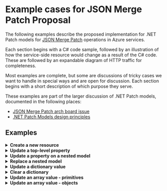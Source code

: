 # Example cases for JSON Merge Patch Proposal

The following examples describe the proposed implementation for .NET Patch models for [JSON Merge Patch](https://www.rfc-editor.org/rfc/rfc7396) operations in Azure services.

Each section begins with a C# code sample, followed by an illustration of how the service-side resource would change as a result of the C# code.  These are followed by an expandable diagram of HTTP traffic for completeness.

Most examples are complete, but some are discussions of tricky cases we want to handle in special ways and are open for discussion.  Each section begins with a short description of which purpose they serve.

These examples are part of the larger discussion of .NET Patch models, documented in the following places:

- [JSON Merge Patch arch board issue](https://github.com/Azure/azure-sdk/issues/5966)
- [.NET Patch Models design principles](https://gist.github.com/annelo-msft/ae16eda80b382cc3ae9428954c08e069)

## Examples

<details>
<summary><b>Create a new resource</b></summary>

This sample shows a basic example of resource creation with PATCH.

### C# code

<details>
<summary><b>Model definitions</b></summary>

```csharp
public class User
{
    public User(string id) { /****/ }
    internal User(string id, string first, string last) { /****/ }

    public string Id { get; }
    public string FirstName { get; set; }
    public string LastName { get; set; }
}
```

</details>

```csharp
User user = new User("123");
user.FirstName = "Alice";
user.LastName = "Smith";
client.UpdateUser(user);
```

### Resource state

<table>
  <tr>
    <td><b>Resource Before</b></td>
    <td><b>Request Body: Merge Patch JSON</b></td>
    <td><b>Resource After</b></td>
  </tr>
  <tr>
<td valign="top">

```json
{
}
```

</td>
<td valign="top">

```json
{
  "firstName": "Alice", 
  "lastName": "Smith"
}
```

</td>
<td valign="top">

```diff
{
+  "id": "123",
+  "firstName": "Alice", 
+  "lastName": "Smith"
 } 
```

</td>
  </tr>
</table>

<details>
<summary><b>HTTP traffic</b></summary>

(Please click the `<->` icon to see the diagram rendered correctly.)

```mermaid
sequenceDiagram
    client->>service: PATCH /users/123
    activate service
    Note right of client: { <Request Body> }
    service->>client: 200 OK
    deactivate service
    Note left of service: { <Resource After> }
```

</details>

</details>

<details>
<summary><b>Update a top-level property</b></summary>

This sample shows a basic example of updating a top-level property on a model with PATCH.

### C# code

<details>
<summary><b>Model definitions</b></summary>

```csharp
public class User
{
    public User(string id) { /****/ }
    internal User(string id, string first, string last) { /****/ }

    public string Id { get; }
    public string FirstName { get; set; }
    public string LastName { get; set; }
}
```

</details>

```csharp
User user = client.GetUser("123");
user.LastName = "Jones";
client.UpdateUser(user);
```

### Resource state

<table>
  <tr>
    <td><b>Resource Before</b></td>
    <td><b>Request Body: Merge Patch JSON</b></td>
    <td><b>Resource After</b></td>
  </tr>
  <tr>
<td valign="top">

```json
{
  "id": "123",
  "firstName": "Alice",
  "lastName": "Smith"
}
```

</td>
<td valign="top">

```json
{
  "lastName": "Jones"
}
```

</td>
<td valign="top">

```diff
{
  "id": "123",
  "firstName": "Alice", 
-  "lastName": "Smith"
+  "lastName": "Jones"
 } 
```

</td>
  </tr>
</table>

<details>
<summary><b>HTTP traffic</b></summary>

(Please click the `<->` icon to see the diagram rendered correctly.)

```mermaid
sequenceDiagram
    client->>service: GET /users/123
    activate service
    service->>client: 200 OK
    deactivate service
    Note left of service: { <Resource Before> }
    client->>service: PATCH /users/123
    activate service
    Note right of client: { <Request Body> }
    service->>client: 200 OK
    deactivate service
    Note left of service: { <Resource After> }
```

</details>

</details>

<details>
<summary><b>Update a property on a nested model</b></summary>

This sample shows how a user would update a property on a child model (`Address`) nested under a parent model (`User`) using PATCH.

### C# code

<details>
<summary><b>Model definitions</b></summary>

```csharp
public class User
{
    public User(string id) { /****/ }
    internal User(string id, string first, string last, Address address) { /****/ }

    public string Id { get; }
    public string FirstName { get; set; }
    public string LastName { get; set; }
    public Address Address { get; set; }
}

public class Address
{
    public Address() { /****/ }
    internal Address(string street, string city, string state, string zip) { /****/ }

    public string Street { get; set; }
    public string City { get; set; }
    public string State { get; set; }
    public string ZipCode { get; set; }
}
```

</details>

```csharp
User user = client.GetUser("123");
user.Address.Street = "15010 NE 36th St";
client.UpdateUser(user);
```

### Resource state

<table>
  <tr>
    <td><b>Resource Before</b></td>
    <td><b>Request Body: Merge Patch JSON</b></td>
    <td><b>Resource After</b></td>
  </tr>
  <tr>
<td valign="top">

```json
{
  "id": "123",
  "firstName": "Alice",
  "lastName": "Smith",
  "address" : {
    "street": "One Microsoft Way",
    "city": "Redmond",
    "state": "WA",
    "zipCode": "98052"
  }
}
```

</td>
<td valign="top">

```json
{
  "address": {
    "street": "15010 NE 36th St"
  }
}
```

</td>
<td valign="top">

```diff
{
  "id": "123",
  "firstName": "Alice",
  "lastName": "Smith",
  "address" : {
-    "street": "One Microsoft Way",
+    "street": "15010 NE 36th St",
    "city": "Redmond",
    "state": "WA",
    "zipCode": "98052"
  }
}
```

</td>
  </tr>
</table>

<details>
<summary><b>HTTP traffic</b></summary>

(Please click the `<->` icon to see the diagram rendered correctly.)

```mermaid
sequenceDiagram
    client->>service: GET /users/123
    activate service
    service->>client: 200 OK
    deactivate service
    Note left of service: { <Resource Before> }
    client->>service: PATCH /users/123
    activate service
    Note right of client: { <Request Body> }
    service->>client: 200 OK
    deactivate service
    Note left of service: { <Resource After> }
```

</details>

</details>

<details>
<summary><b>Replace a nested model</b></summary>

This example illustrates some of the challenges that can arise for users when attempting to replace nested models with PATCH.

Specifically, if a nested model has had a property added in some version (v2 in this example), using an earlier version client (v1 in this example) can result in a "torn write" -- i.e. a situation where the caller intended to fully replace the resource, but unintentionally left v2 properties on the resource.

This section illustrates the problem in Example 1, then proposes a solution to mitigate it in Examples 2 and 3.

### C# code -- "torn write", Example 1

<details>
<summary><b>Model definitions</b></summary>

```csharp
public class User
{
    public User(string id) { /****/ }
    internal User(string id, string first, string last, Address address) { /****/ }

    public string Id { get; }
    public string FirstName { get; set; }
    public string LastName { get; set; }
    public Address Address { get; set; }
}

// v1 model
public class Address
{
    public Address() { /****/ }
    internal Address(string street, string city, string state, string zip) { /****/ }

    public string Street { get; set; }
    public string City { get; set; }
    public string State { get; set; }
    public string ZipCode { get; set; }
}

// v2 model
public class Address
{
    public Address() { /****/ }
    internal Address(string street, string city, string state, string zip) { /****/ }

    public string Street { get; set; }

    // Note: Added in v2!
    public string StreetLineTwo { get; set;}

    public string City { get; set; }
    public string State { get; set; }
    public string ZipCode { get; set; }
}
```

</details>

```csharp
// v1 client code - results in "torn write" data integrity issue
User user = v1Client.GetUser("123");
user.Address = new Address() {
    Street = "One Microsoft Way",
    City = "Redmond",
    State = "WA",
    ZipCode = "98052"
}

v1Client.UpdateUser(user);
```

### Resource state

<table>
  <tr>
    <td><b>Resource Before</b></td>
    <td><b>Request Body: Merge Patch JSON</b></td>
    <td><b>Resource After</b></td>
  </tr>
  <tr>
<td valign="top">

```json
{
  "id": "123",
  "firstName": "Alice",
  "lastName": "Smith",
  "address" : {
    "street": "54 State Street",
    "streetLine2": "Suite 701",
    "city": "Albany",
    "state": "NY",
    "zipCode": "12207"
  }
}
```

</td>
<td valign="top">

```json
{
  "address": {
    "street": "One Microsoft Way",
    "city": "Redmond",
    "state": "WA",
    "zipCode": "98052"
  }
}
```

</td>
<td valign="top">

```diff
{
  "id": "123",
  "firstName": "Alice",
  "lastName": "Smith",
  "address" : {
-    "street": "54 State Street",
+    "street": "One Microsoft Way",
    "streetLine2": "Suite 701",
-    "city": "Albany",
+    "city": "Redmond",
-    "state": "NY",
+    "state": "WA",
-    "zipCode": "12207"
+    "zipCode": "98052"
  }
}
```

</td>
  </tr>
</table>

<details>
<summary><b>HTTP traffic</b></summary>

(Please click the `<->` icon to see the diagram rendered correctly.)

```mermaid
sequenceDiagram
    client->>service: GET /users/123
    activate service
    service->>client: 200 OK
    deactivate service
    Note left of service: { <Resource Before> }
    client->>service: PATCH /users/123
    activate service
    Note right of client: { <Request Body> }
    service->>client: 200 OK
    deactivate service
    Note left of service: { <Resource After> }
```

</details>

### Comments

Note that in the above example, if the `user.Address` property is set to a new model instance, the user might have the intention of overwriting the full `Address` value.  In a forward-compatibility scenario, if they use an earlier client version and a property was added to the `Address` model in a later version, they could end up in a "torn write" state, with compromised data integrity.

To help .NET users who may not have a deep understanding of forward compatibility scenarios, we would like to apply the following principle: _if you would have to send multiple requests to achieve a desired resource state on the service, we will require that you send multiple requests to do this._

In this case, that principle results in the following developer experience.

If a caller tries to overwrite the value of a service resource that could have evolved across versions, the caller can only modify it as follows:

1. They can set it to `null` to delete the resource.
1. If they have retrieved the resource and the model they are holding in-memory confirms that the value is absent or has been deleted, they can set it to a new instance of the model.

Overwriting a nested model that has a non-null value will result in an exception being thrown warning the caller about possible forward-compatibility data integrity issues.

### C# code - alternate approach, Example 2

```csharp
// v1 client code - "safe" because user doesn't believe they're replacing Address
User user = v1Client.GetUser("123");
user.Address.Street = "One Microsoft Way";
v1Client.UpdateUser(user);
```

### C# code - alternate approach, Example 3

```csharp
// v1 client code - "safe" because user is forced to delete the v2 Address completely before making an update
User user = v1Client.GetUser("123");

user.Address = null;
v1Client.UpdateUser(user);

user = v1Client.GetUser("123");
user.Address = new Address() {
    Street = "One Microsoft Way",
    City = "Redmond",
    State = "WA",
    ZipCode = "98052"
}
v1Client.UpdateUser(user);
```

### Resource state - Example 3

<table>
  <tr>
    <td><b>Resource Before</b></td>
    <td><b>Request Body: Merge Patch JSON</b></td>
    <td><b>Resource After</b></td>
  </tr>
  <tr>
<td valign="top">

```json
{
  "id": "123",
  "firstName": "Alice",
  "lastName": "Smith",
  "address" : {
    "street": "54 State Street",
    "streetLine2": "Suite 701",
    "city": "Albany",
    "state": "NY",
    "zipCode": "12207"
  }
}
```

</td>
<td valign="top">

```json
{
  "address": null
}
```

</td>
<td valign="top">

```diff
{
  "id": "123",
  "firstName": "Alice",
  "lastName": "Smith",
-  "address" : {
-    "street": "54 State Street",
-    "streetLine2": "Suite 701",
-    "city": "Albany",
-    "state": "NY",
-    "zipCode": "12207"
-  }
}
```

</td>
  </tr>
  <tr>
<td valign="top">

```json
{
  "id": "123",
  "firstName": "Alice",
  "lastName": "Smith"
}
```

</td>
<td valign="top">

```json
{
  "address" : {
    "street": "One Microsoft Way",
    "city": "Redmond",
    "state": "WA",
    "zipCode": "98052"
  }
}
```

</td>
<td valign="top">

```diff
{
  "id": "123",
  "firstName": "Alice",
  "lastName": "Smith",
+  "address" : {
+    "street": "One Microsoft Way",
+    "city": "Redmond",
+    "state": "WA",
+    "zipCode": "98052"
  }
}
```

</td>
  </tr>
</table>

<details>
<summary><b>HTTP traffic</b></summary>

(Please click the `<->` icon to see the diagram rendered correctly.)

```mermaid
sequenceDiagram
    client->>service: GET /users/123
    activate service
    service->>client: 200 OK
    deactivate service
    Note left of service: { <Resource Before - 1> }
    client->>service: PATCH /users/123
    activate service
    Note right of client: { <Request Body - 1> }
    service->>client: 200 OK
    deactivate service
    Note left of service: { <Resource After - 1> }
    client->>service: GET /users/123
    activate service
    service->>client: 200 OK
    deactivate service
    Note left of service: { <Resource Before - 2> }
    client->>service: PATCH /users/123
    activate service
    Note right of client: { <Request Body - 2> }
    service->>client: 200 OK
    deactivate service
    Note left of service: { <Resource After - 2> }
```

</details>

</details>

<details>
<summary><b>Update a dictionary value</b></summary>

TBD

</details>

<details>
<summary><b>Clear a dictionary</b></summary>

TBD

</details>

<details>
<summary><b>Update an array value - primitives</b></summary>

This sample illustrates our proposal for array updates, and discusses the rationale for this approach in the Comments section below.

### C# code

<details>
<summary><b>Model definitions</b></summary>

```csharp
using System.Net.Http;

public class User
{
    public User(string id) { /****/ }
    internal User(string id, ETag eTag, string first, string last, IList<string> pets) { /****/ }

    public string Id { get; }
    public ETag ETag { get; set; }
    public string FirstName { get; set; }
    public string LastName { get; set; }
    public IList<string> Pets { get; }
}
```

</details>

```csharp
using System.Net.Http;

Response<User> response;

do 
{
    User user = client.GetUser("123");
    user.Pets.Add("rizzo");

    response = client.UpdateUser(user, onlyIfUnchanged: true);
}
while (response.Status == HttpStatusCode.PreconditionFailed);
```

### Resource state

<table>
  <tr>
    <td><b>Resource Before</b></td>
    <td><b>Request Body: Merge Patch JSON</b></td>
    <td><b>Resource After</b></td>
  </tr>
  <tr>
<td valign="top">

```json
{
  "id": "123",
  "ETag": "abc",
  "firstName": "Alice",
  "lastName": "Smith",
  "pets": [
    "statler",
    "waldorf"
  ]
}
```

</td>
<td valign="top">

```txt
If-Match: "abc"
```

```json
{
  "pets": [
    "statler",
    "waldorf",
    "rizzo"
  ]
}
```

</td>
<td valign="top">

```diff
{
  "id": "123",
-  "ETag": "abc",
+  "ETag": "def",
  "firstName": "Alice", 
  "lastName": "Smith",
- "pets": [
-   "statler",
-   "waldorf"
+ ]
+ "pets": [
+   "statler",
+   "waldorf",
+   "rizzo"
+ ]
 } 
```

</td>
  </tr>
</table>

<details>
<summary><b>HTTP traffic</b></summary>

(Please click the `<->` icon to see the diagram rendered correctly.)

```mermaid
sequenceDiagram
    client->>service: GET /users/123
    activate service
    service->>client: 200 OK
    deactivate service
    Note left of service: ETag="abc"<br>{ <Resource Before> }
    client->>service: PATCH /users/123
    activate service
    Note right of client: If-Match="abc"<br>{ <Request Body> }
    service->>client: 200 OK
    deactivate service
    Note left of service: ETag="def"<br>{ <Resource After> }
```

</details>

### Comments

To help .NET users who may not have a deep understanding of the full details of the [JSON Merge Patch RFC](https://www.rfc-editor.org/rfc/rfc7396), we would like to apply the following principle: _if we need to send values in the Patch request body that the user did not explicitly modify in their application code, we should prevent accidental data loss from the result of sending these values._  Users should either use conditional requests to prevent unknowingly overwriting data on the server, or hand-author a request body to opt-in to the responsibility of handling nuances of the JSON Merge Patch RFC themselves.

In this instance, that principle results in the following developer experience.

If a caller modifies an array value and doesn't send an ETag in the PATCH request, we will throw an exception with a message that says one of the following:

1. If the service supports conditional requests, the message will direct the user to set the `If-Match` header on the PATCH request.  In the example above, this is accomplished by retrieving the resource value before updating it or setting the ETag property on the model manually.  Setting the optional `onlyIfUnchanged` parameter in the `UpdateUser` method adds the value of the ETag property from the model to the `If-Match` header on the request.
1. If the service does not support conditional requests, the message will instruct the user to compose the PATCH JSON payload by hand and send it using the corresponding protocol method.  In this case, no `onlyIfUnchanged` parameter will be in the method signature of the update method, since the service does not support it.

Note that if the array value in the `User` model is not modified, no exception will be thrown from the update method because the client did not try to send values that the user did not modify.

For further details of conditional requests, see:

- [If-Match](https://developer.mozilla.org/en-US/docs/Web/HTTP/Headers/If-Match)
- [Avoiding mid-air collisions](https://developer.mozilla.org/en-US/docs/Web/HTTP/Status/412#avoiding_mid-air_collisions)

</details>

<details>
<summary><b>Update an array value - objects</b></summary>

This sample closely mirrors the **Update an array value - primitives** example above, but illustrates the implications of resources that hold JSON arrays of objects.  Specifically, we want to call out the increased payload size to make a small change to a single property of an object held in an array when using JSON Merge Patch, i.e. the entire array must be sent to make this change.

The models in this sample are simplifications of resources used by the ACS JobRouter service in its [Upsert Job](https://learn.microsoft.com/rest/api/communication/jobrouter/job-router/upsert-job?tabs=HTTP) operation.

### C# code

<details>
<summary><b>Model definitions</b></summary>

```csharp

public class RouterJob
{
    public RouterJob(string id) { /****/ }
    internal RouterJob(string id, string channelId, int priority, List<RouterWorkerSelector> selectors) { /****/ }

    public string Id { get; }
    public ETag ETag { get; set; }
    public string ChannelId { get; set; }
    public int Priority { get; set; }
    public IList<RouterWorkerSelector> Selectors { get; }
}

public class RouterWorkerSelector
{
    public RouterWorkerSelector() { /****/ }
    internal RouterWorkerSelector(string key, bool expedite) { /****/ }

    public string Key { get; set; }
    public bool Expedite { get; set; }
}
```

</details>

```csharp
using System.Net.Http;

Response<RouterJob> response;

do 
{
    RouterJob job = client.GetJob("123");
    job.Selectors[0].Expedite = true;

    response = client.UpdateJob(job, onlyIfUnchanged: true);
}
while (response.Status == HttpStatusCode.PreconditionFailed);
```

### Resource state

<table>
  <tr>
    <td><b>Resource Before</b></td>
    <td><b>Request Body: Merge Patch JSON</b></td>
    <td><b>Resource After</b></td>
  </tr>
  <tr>
<td valign="top">

```json
{
  "id": "123",
  "ETag": "abc",
  "channelId": "ChatChannel",
  "priority": "2",
  "selectors": [
    {
        "key": "A",
        "expedite": false
    },
    {
        "key": "B",
        "expedite": false
    },
    {
        "key": "C",
        "expedite": false
    }
  ]
}
```

</td>
<td valign="top">

```txt
If-Match: "abc"
```

```json
{
  "selectors": [
    {
      "key": "A",
      "expedite": true
    },
    {
      "key": "B",
      "expedite": false
    },
    {
      "key": "C",
      "expedite": false
    }
  ]
}
```

</td>
<td valign="top">

```diff
{
  "id": "123",
-  "ETag": "abc",
+  "ETag": "def",
  "channelId": "ChatChannel",
  "priority": "2",
  "selectors": [
    {
        "key": "A",
-       "expedite": false
+       "expedite": true
    },
    {
        "key": "B",
        "expedite": false
    },
    {
        "key": "C",
        "expedite": false
    }
  ]
}
```

</td>
  </tr>
</table>

<details>
<summary><b>HTTP traffic</b></summary>

(Please click the `<->` icon to see the diagram rendered correctly.)

```mermaid
sequenceDiagram
    client->>service: GET /jobs/123
    activate service
    service->>client: 200 OK
    deactivate service
    Note left of service: ETag="abc"<br>{ <Resource Before> }
    client->>service: PATCH /jobs/123
    activate service
    Note right of client: If-Match="abc"<br>{ <Request Body> }
    service->>client: 200 OK
    deactivate service
    Note left of service: ETag="def"<br>{ <Resource After> }
```

</details>

### Comments

Please see **Comments** section in [Update an array value - primitives](#update-an-array-value---primitives) section above.

</details>